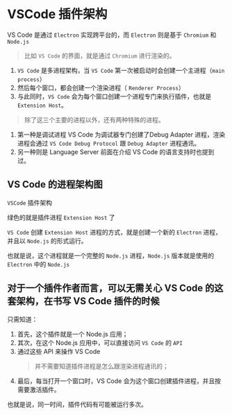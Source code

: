 # VSCode 插件架构

VS Code 是通过 `Electron` 实现跨平台的，而 `Electron` 则是基于 `Chromium` 和 `Node.js`

> 比如 `VS Code` 的界面，就是通过 `Chromium` 进行渲染的。

1. `VS Code` 是多进程架构，当 `VS Code` 第一次被启动时会创建一个主进程（`main process`）
2. 然后每个窗口，都会创建一个渲染进程（ `Renderer Process`）
3. 与此同时，`VS Code` 会为每个窗口创建一个进程专门来执行插件，也就是 `Extension Host`。

> 除了这三个主要的进程以外，还有两种特殊的进程。

1. 第一种是调试进程
    VS Code 为调试器专门创建了Debug Adapter 进程，渲染进程会通过 `VS Code Debug Protocol` 跟 `Debug Adapter` 进程通讯。
2. 另一种则是 Language Server
    前面在介绍 VS Code 的语言支持时也提到过。

## VS Code 的进程架构图

`VSCode` 插件架构

绿色的就是插件进程 `Extension Host` 了

`VS Code` 创建 `Extension Host` 进程的方式，就是创建一个新的 `Electron` 进程，并且以 `Node.js` 的形式运行。

也就是说，这个进程就是一个完整的 `Node.js` 进程，`Node.js` 版本就是使用的 `Electron` 中的 `Node.js`

## 对于一个插件作者而言，可以无需关心 VS Code 的这套架构，在书写 VS Code 插件的时候

只需知道：

1. 首先，这个插件就是一个 Node.js 应用；
2. 其次，在这个 Node.js 应用中，可以直接访问 `VS Code` 的 `API`
3. 通过这些 API 来操作 VS Code
    > 并不需要知道插件进程是怎么跟渲染进程通讯的；
4. 最后，每当打开一个窗口时，VS Code 会为这个窗口创建插件进程，并且按需要激活插件。

也就是说，同一时间，插件代码有可能被运行多次。